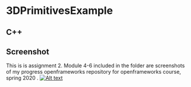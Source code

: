 # 3DPrimitivesExample # 
##  C++ ##  
## Screenshot ##
This is is assignment 2. Module 4-6 included in the folder are screenshots of my progress openframeworks repository for openframeworks course, spring 2020 .
[![Alt text](https://img.youtube.com/vi/gq-CN0aJnmE/0.jpg)](https://www.youtube.com/watch?v=gq-CN0aJnmE) 

